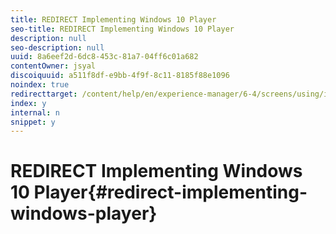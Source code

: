 ```yaml
---
title: REDIRECT Implementing Windows 10 Player
seo-title: REDIRECT Implementing Windows 10 Player
description: null
seo-description: null
uuid: 8a6eef2d-6dc8-453c-81a7-04ff6c01a682
contentOwner: jsyal
discoiquuid: a511f8df-e9bb-4f9f-8c11-8185f88e1096
noindex: true
redirecttarget: /content/help/en/experience-manager/6-4/screens/using/implementing-windows-player
index: y
internal: n
snippet: y
---
```


# REDIRECT Implementing Windows 10 Player{#redirect-implementing-windows-player}

